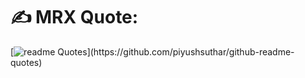 # ✍️ MRX Quote:
[![readme Quotes](https://quotes-github-readme.vercel.app/api?type=horizontal&quote=First,%20no%20system%20is%20safe.%20Second,%20aim%20for%20the%20impossible.%20Third,%20have%20fun%20in%20cyberspace%20and%20meatspace.)](https://github.com/piyushsuthar/github-readme-quotes)
